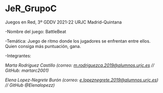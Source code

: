 # JeR_GrupoC
Juegos en Red, 3º GDDV 2021-22 URJC Madrid-Quintana

-Nombre del juego: BattleBeat

-Temática: Juego de ritmo donde los jugadores se enfrentan entre ellos. Quien consiga más puntuación, gana.

-Integrantes:

*Marta Rodríguez Castillo (correo: m.rodriguezca.2019@alumnos.urjc.es // GitHub: martarc2001)*
  
  
*Elena Lopez-Negrete Burón (correo: e.lopeznegrete.2019@alumnos.urjc.es) // GitHub @Elenalopezz)*
